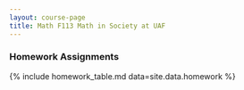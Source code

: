 ```yaml
---
layout: course-page
title: Math F113 Math in Society at UAF
---
```


### Homework Assignments

{% include homework_table.md  data=site.data.homework %}
